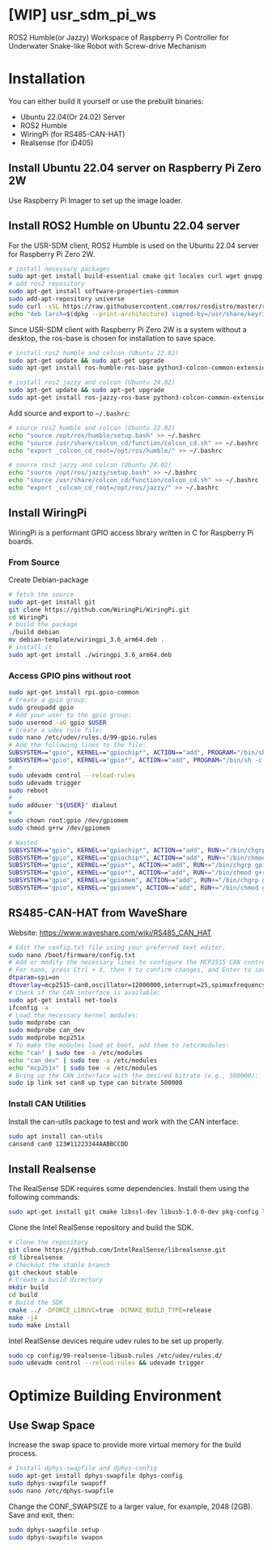 # [WIP] usr_sdm_pi_ws
ROS2 Humble(or Jazzy) Workspace of Raspberry Pi Controller for Underwater Snake-like Robot with Screw-drive Mechanism

# Installation
You can either build it yourself or use the prebuilt binaries:
  - Ubuntu 22.04(Or 24.02) Server
  - ROS2 Humble
  - WiringPi (for RS485-CAN-HAT)
  - Realsense (for iD405)

## Install Ubuntu 22.04 server on Raspberry Pi Zero 2W
Use Raspberry Pi Imager to set up the image loader.

## Install ROS2 Humble on Ubuntu 22.04 server
For the USR-SDM client, ROS2 Humble is used on the Ubuntu 22.04 server for Raspberry Pi Zero 2W.
```sh
# install necessary packages
sudo apt-get install build-essential cmake git locales curl wget gnupg lsb-release python3 python3-pip vim
# add ros2 repository
sudo apt-get install software-properties-common
sudo add-apt-repository universe
sudo curl -sSL https://raw.githubusercontent.com/ros/rosdistro/master/ros.key -o /usr/share/keyrings/ros-archive-keyring.gpg
echo "deb [arch=$(dpkg --print-architecture) signed-by=/usr/share/keyrings/ros-archive-keyring.gpg] http://packages.ros.org/ros2/ubuntu $(source /etc/os-release && echo $UBUNTU_CODENAME) main" | sudo tee /etc/apt/sources.list.d/ros2.list > /dev/null
```
Since USR-SDM client with Raspberry Pi Zero 2W is a system without a desktop, the ros-base is chosen for installation to save space.
```sh
# install ros2 humble and colcon (Ubuntu 22.02)
sudo apt-get update && sudo apt-get upgrade
sudo apt-get install ros-humble-ros-base python3-colcon-common-extensions
```
```sh
# install ros2 jazzy and colcon (Ubuntu 24.02)
sudo apt-get update && sudo apt-get upgrade
sudo apt-get install ros-jazzy-ros-base python3-colcon-common-extensions
```
Add source and export to `~/.bashrc`:
```sh
# source ros2 humble and colcon (Ubuntu 22.02)
echo "source /opt/ros/humble/setup.bash" >> ~/.bashrc
echo "source /usr/share/colcon_cd/function/colcon_cd.sh" >> ~/.bashrc
echo "export _colcon_cd_root=/opt/ros/humble/" >> ~/.bashrc
```
```sh
# source ros2 jazzy and colcon (Ubuntu 24.02)
echo "source /opt/ros/jazzy/setup.bash" >> ~/.bashrc
echo "source /usr/share/colcon_cd/function/colcon_cd.sh" >> ~/.bashrc
echo "export _colcon_cd_root=/opt/ros/jazzy/" >> ~/.bashrc
```

## Install WiringPi
WiringPi is a performant GPIO access library written in C for Raspberry Pi boards.
### From Source
Create Debian-package
```sh
# fetch the source
sudo apt-get install git
git clone https://github.com/WiringPi/WiringPi.git
cd WiringPi
# build the package
./build debian
mv debian-template/wiringpi_3.6_arm64.deb .
# install it
sudo apt-get install ./wiringpi_3.6_arm64.deb
```
### Access GPIO pins without root
```sh
sudo apt-get install rpi.gpio-common
# Create a gpio group:
sudo groupadd gpio
# Add your user to the gpio group:
sudo usermod -aG gpio $USER
# Create a udev rule file:
sudo nano /etc/udev/rules.d/99-gpio.rules
# Add the following lines to the file:
SUBSYSTEM=="gpio", KERNEL=="gpiochip*", ACTION=="add", PROGRAM="/bin/sh -c 'chown -R root:gpio /dev/gpiomem && chmod -R 770 /dev/gpiomem'"
SUBSYSTEM=="gpio", KERNEL=="gpio*", ACTION=="add", PROGRAM="/bin/sh -c 'chown -R root:gpio /dev/gpiomem && chmod -R 770 /dev/gpiomem'"
#
sudo udevadm control --reload-rules
sudo udevadm trigger
sudo reboot
# 
sudo adduser "${USER}" dialout
# 
sudo chown root:gpio /dev/gpiomem
sudo chmod g+rw /dev/gpiomem
```

```sh
# Wasted
SUBSYSTEM=="gpio", KERNEL=="gpiochip*", ACTION=="add", RUN+="/bin/chgrp gpio /dev/gpiochip0"
SUBSYSTEM=="gpio", KERNEL=="gpiochip*", ACTION=="add", RUN+="/bin/chmod g+rw /dev/gpiochip0"
SUBSYSTEM=="gpio", KERNEL=="gpio*", ACTION=="add", RUN+="/bin/chgrp gpio /dev/gpio*"
SUBSYSTEM=="gpio", KERNEL=="gpio*", ACTION=="add", RUN+="/bin/chmod g+rw /dev/gpio*"
SUBSYSTEM=="gpio", KERNEL=="gpiomem", ACTION=="add", RUN+="/bin/chgrp gpio /dev/gpiomem"
SUBSYSTEM=="gpio", KERNEL=="gpiomem", ACTION=="add", RUN+="/bin/chmod g+rw /dev/gpiomem"
```

## RS485-CAN-HAT from WaveShare
Website: https://www.waveshare.com/wiki/RS485_CAN_HAT
```sh
# Edit the config.txt file using your preferred text editor.
sudo nano /boot/firmware/config.txt
# Add or modify the necessary lines to configure the MCP2515 CAN controller with a 12 MHz crystal.
# For nano, press Ctrl + X, then Y to confirm changes, and Enter to save.
dtparam=spi=on
dtoverlay=mcp2515-can0,oscillator=12000000,interrupt=25,spimaxfrequency=2000000
# Check if the CAN interface is available:
sudo apt-get install net-tools
ifconfig -a
# Load the necessary kernel modules:
sudo modprobe can
sudo modprobe can_dev
sudo modprobe mcp251x
# To make the modules load at boot, add them to /etc/modules:
echo "can" | sudo tee -a /etc/modules
echo "can_dev" | sudo tee -a /etc/modules
echo "mcp251x" | sudo tee -a /etc/modules
# Bring up the CAN interface with the desired bitrate (e.g., 500000):
sudo ip link set can0 up type can bitrate 500000
```
### Install CAN Utilities
Install the can-utils package to test and work with the CAN interface:
```sh
sudo apt install can-utils
cansend can0 123#11223344AABBCCDD
```

## Install Realsense
The RealSense SDK requires some dependencies. Install them using the following commands:
```sh
sudo apt-get install git cmake libssl-dev libusb-1.0-0-dev pkg-config libgtk-3-dev
```

Clone the Intel RealSense repository and build the SDK.
```sh
# Clone the repository
git clone https://github.com/IntelRealSense/librealsense.git
cd librealsense
# Checkout the stable branch
git checkout stable
# Create a build directory
mkdir build
cd build
# Build the SDK
cmake ../ -DFORCE_LIBUVC=true -DCMAKE_BUILD_TYPE=release
make -j4
sudo make install
```
Intel RealSense devices require udev rules to be set up properly.
```sh
sudo cp config/99-realsense-libusb.rules /etc/udev/rules.d/
sudo udevadm control --reload-rules && udevadm trigger
```

# Optimize Building Environment
## Use Swap Space
Increase the swap space to provide more virtual memory for the build process.
```sh
# Install dphys-swapfile and dphys-config
sudo apt-get install dphys-swapfile dphys-config
sudo dphys-swapfile swapoff
sudo nano /etc/dphys-swapfile
```
Change the CONF_SWAPSIZE to a larger value, for example, 2048 (2GB). Save and exit, then:
```sh
sudo dphys-swapfile setup
sudo dphys-swapfile swapon
```
